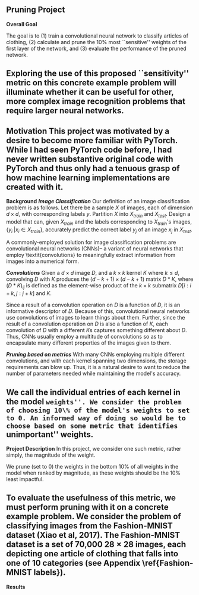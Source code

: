 **Pruning Project**
---
**Overall Goal**

The goal is to (1) train a convolutional neural network to classify articles of clothing, (2) calculate and prune the 10\% most ``sensitive'' weights of the first layer of the network, and (3) evaluate the performance of the pruned network.

Exploring the use of this proposed ``sensitivity'' metric on this concrete example problem will illuminate whether it can be useful for other, more complex image recognition problems that require larger neural networks.
---
**Motivation**
This project was motivated by a desire to become more familiar with PyTorch. While I had seen PyTorch code before, I had never written substantive original code with PyTorch and thus only had a tenuous grasp of how machine learning implementations are created with it.
---
**Background**
***Image Classification***
Our definition of an image classification problem is as follows. Let there be a sample $X$ of images, each of dimension $d \times d$, with corresponding labels $y$. Partition $X$ into $X_{train}$ and $X_{test}$. Design a model that can, given $X_{train}$ and the labels corresponding to $X_{train}$'s images, $\{y_i \; | x_i \in X_{train}\}$, accurately predict the correct label $y_j$ of an image $x_j$ in $X_{test}$. 

A commonly-employed solution for image classification problems are convolutional neural networks (CNNs)– a variant of neural networks that employ \textit{convolutions} to meaningfully extract information from images into a numerical form.

***Convolutions***
Given a $d \times d$ image $D$, and a $k \times k$ kernel $K$ where $k \leq d$, convolving $D$ with $K$ produces the $(d - k + 1) \times (d - k + 1)$ matrix $D * K$, where $(D*K)_{ij}$ is defined as the element-wise product of the $k \times k$ submatrix $D[i:i+k, j:j+k]$ and $K$.

Since a result of a convolution operation on $D$ is a function of $D$, it is an informative descriptor of $D$. Because of this, convolutional neural networks use convolutions of images to learn things about them. Further, since the result of a convolution operation on $D$ is also a function of $K$, each convolution of $D$ with a different $K$s captures something different about $D$. Thus, CNNs usually employ a multitude of convolutions so as to encapsulate many different properties of the images given to them.

***Pruning based on metrics***
With many CNNs employing multiple different convolutions, and with each kernel spanning two dimensions, the storage requirements can blow up. Thus, it is a natural desire to want to reduce the number of parameters needed while maintaining the model's accuracy.


We call the individual entries of each kernel in the model ``weights''. We consider the problem of choosing 10\% of the model's weights to set to 0. An informed way of doing so would be to choose based on some metric that identifies ``unimportant'' weights.
---
**Project Description**
In this project, we consider one such metric, rather simply, the magnitude of the weight.

We prune (set to 0) the weights in the bottom 10\% of all weights in the model when ranked by magnitude, as these weights should be the 10\% least impactful.

To evaluate the usefulness of this metric, we must perform pruning with it on a concrete example problem. We consider the problem of classifying images from the Fashion-MNIST dataset (Xiao et al, 2017). The Fashion-MNIST dataset is a set of 70,000 $28 \times 28$ images, each depicting one article of clothing that falls into one of 10 categories (see Appendix \ref{Fashion-MNIST labels}).
---
**Results**

